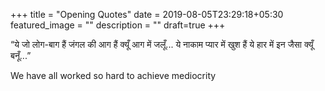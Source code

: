 +++
title =  "Opening Quotes"
date = 2019-08-05T23:29:18+05:30
featured_image = ""
description = ""
draft=true
+++


“ये जो लोग-बाग हैं
जंगल की आग हैं 
क्यूँ आग में जलूँ...
ये नाकाम प्यार में
खुश हैं ये हार में
इन जैसा क्यूँ बनूँ...”

We have all worked so hard to achieve mediocrity
